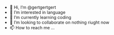 - 👋 Hi, I’m @gertgertgert
- 👀 I’m interested in language
- 🌱 I’m currently learning coding
- 💞️ I’m looking to collaborate on nothing riught now
- 📫 How to reach me ...

<!---
gertgertgert/gertgertgert is a ✨ special ✨ repository because its `README.md` (this file) appears on your GitHub profile.
You can click the Preview link to take a look at your changes.
--->
